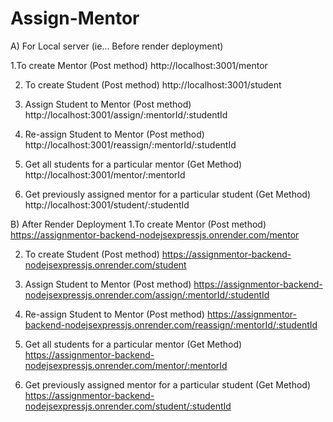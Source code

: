 # Assign-Mentor

A) For Local server (ie... Before render deployment)

1.To create Mentor (Post method)
  http://localhost:3001/mentor

2. To create Student (Post method)
   http://localhost:3001/student

3. Assign Student to Mentor (Post method)
   http://localhost:3001/assign/:mentorId/:studentId

4. Re-assign Student to Mentor (Post method)
    http://localhost:3001/reassign/:mentorId/:studentId

5. Get all students for a particular mentor  (Get Method)
   http://localhost:3001/mentor/:mentorId

6. Get previously assigned mentor for a particular student  (Get Method)
   http://localhost:3001/student/:studentId

B) After Render Deployment
1.To create Mentor  (Post method)
  https://assignmentor-backend-nodejsexpressjs.onrender.com/mentor

2. To create Student (Post method)
   https://assignmentor-backend-nodejsexpressjs.onrender.com/student

3. Assign Student to Mentor (Post method)
   https://assignmentor-backend-nodejsexpressjs.onrender.com/assign/:mentorId/:studentId

4. Re-assign Student to Mentor (Post method)
   https://assignmentor-backend-nodejsexpressjs.onrender.com/reassign/:mentorId/:studentId

5. Get all students for a particular mentor (Get Method)
   https://assignmentor-backend-nodejsexpressjs.onrender.com/mentor/:mentorId

6. Get previously assigned mentor for a particular student (Get Method)
   https://assignmentor-backend-nodejsexpressjs.onrender.com/student/:studentId
